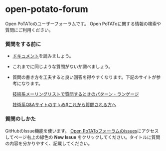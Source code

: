 # open-potato-forum
Open PoTAToのユーザーフォーラムです。
Open PoTAToに関する情報の検索や質問にご利用ください。

### 質問をする前に
- [ドキュメント](https://github.com/hkwgc/open-potato/blob/master/op/html/ja/index.md)を読みましょう。
- これまでに同じような質問がないか調べましょう。
- 質問の書き方を工夫すると良い回答を得やすくなります。下記のサイトが参考になります。

  [技術系メーリングリストで質問するときのパターン・ランゲージ](http://www.hyuki.com/writing/techask.html)

  [技術系Q&Aサイトのすゝめ#これから質問される方へ](https://qiita.com/yohhoy/items/9fc18aa2e349907ccb16#%E3%81%93%E3%82%8C%E3%81%8B%E3%82%89%E8%B3%AA%E5%95%8F%E3%81%95%E3%82%8C%E3%82%8B%E6%96%B9%E3%81%B8)

### 質問のしかた
GitHubのIssue機能を使います。
[Open PoTAToフォーラムのissues](https://github.com/hkwgc/open-potato-forum/issues)にアクセスしてページ右上の緑色の **New Issue** をクリックしてください。タイトルに質問の内容を分かりやすく、記載してください。



